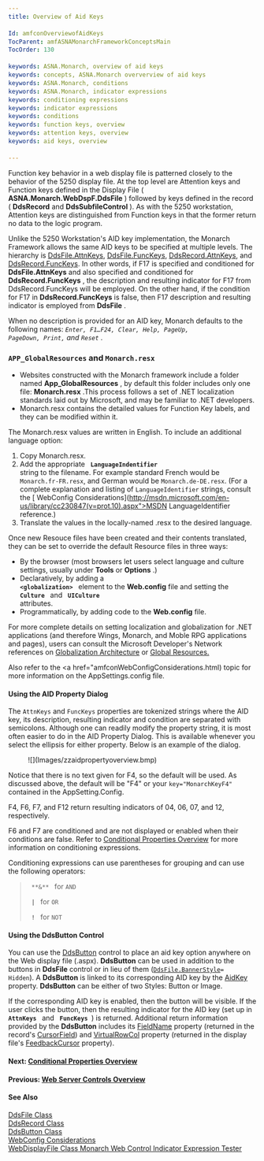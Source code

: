 ```yaml
---
title: Overview of Aid Keys

Id: amfconOverviewofAidKeys
TocParent: amfASNAMonarchFrameworkConceptsMain
TocOrder: 130

keywords: ASNA.Monarch, overview of aid keys
keywords: concepts, ASNA.Monarch oververview of aid keys
keywords: ASNA.Monarch, conditions
keywords: ASNA.Monarch, indicator expressions
keywords: conditioning expressions
keywords: indicator expressions
keywords: conditions
keywords: function keys, overview
keywords: attention keys, overview
keywords: aid keys, overview

---
```


Function key behavior in a web display file is patterned closely to the behavior of the 5250 display file. At the top level are Attention keys and Function keys defined in the Display File ( **ASNA.Monarch.WebDspF.DdsFile** ) followed by keys defined in the record ( **DdsRecord** and **DdsSubfileControl** ). As with the 5250 workstation, Attention keys are distinguished from Function keys in that the former return no data to the logic program.

Unlike the 5250 Workstation's AID key implementation, the Monarch Framework allows the same AID keys to be specified at multiple levels. The hierarchy is [ DdsFile.AttnKeys](amfDdsFileClassAttnKeysProperty.html), [ DdsFile.FuncKeys](amfDdsFileClassFuncKeysProperty.html), [ DdsRecord.AttnKeys](amfDdsRecordClassAttnKeysProperty.html), and [ DdsRecord.FuncKeys](amfDdsRecordClassFuncKeysProperty.html). In other words, if F17 is specified and conditioned for **DdsFile.AttnKeys** and also specified and conditioned for **DdsRecord.FuncKeys** , the description and resulting indicator for F17 from DdsRecord.FuncKeys will be employed. On the other hand, if the condition for F17 in **DdsRecord.FuncKeys** is false, then F17 description and resulting indicator is employed from **DdsFile** . 

When no description is provided for an AID key, Monarch defaults to the following names: *<code>Enter, F1…F24, Clear, Help, PageUp, PageDown, Print,</code> and <code>Reset</code>* . 

### <code>APP_GlobalResources</code> and <code>Monarch.resx</code>

- Websites constructed with the Monarch framework include a folder named **App_GlobalResources** , by default this folder includes only one file: **Monarch.resx** .This process follows a set of .NET localization standards laid out by Microsoft, and may be familiar to .NET developers.
- Monarch.resx contains the detailed values for Function Key labels, and they can be modified within it.

The Monarch.resx values are written in English. To include an additional language option:

1. Copy Monarch.resx.
2. Add the appropriate <code> **LanguageIndentifier** </code> string to the filename. For example standard French would be <code>Monarch.fr-FR.resx</code>, and German would be <code>Monarch.de-DE.resx</code>. (For a complete explanation and listing of <code>LanguageIdentifier</code> strings, consult the [ WebConfig Considerations](http://msdn.microsoft.com/en-us/library/cc230847(v=prot.10).aspx">MSDN LanguageIdentifier reference</a>.)
3. Translate the values in the locally-named .resx to the desired language.

Once new Resouce files have been created and their contents translated, they can be set to override the default Resource files in three ways:

- By the browser (most browsers let users select language and culture settings, usually under **Tools** or **Options** .)
- Declaratively, by adding a <code> **&lt;globalization&gt;** </code> element to the **Web.config** file and setting the <code> **Culture** </code> and <code> **UICulture** </code> attributes.
- Programmatically, by adding code to the **Web.config** file.

For more complete details on setting localization and globalization for .NET applications (and therefore Wings, Monarch, and Moble RPG applications and pages), users can consult the Microsoft Developer&#39;s Network references on <a href="http://msdn.microsoft.com/en-us/library/aa478974.aspx#aspnet-globalarchi_topic2">Globalization Architecture</a> or <a href="http://msdn.microsoft.com/en-us/library/ms227427.aspx">Global Resources.</a>

Also refer to the <a href="amfconWebConfigConsiderations.html) topic for more information on the AppSettings.config file.

#### Using the AID Property Dialog
The <code>AttnKeys</code> and <code>FuncKeys</code> properties are tokenized strings where the AID key, its description, resulting indicator and condition are separated with semicolons. Although one can readily modify the property string, it is most often easier to do in the AID Property Dialog. This is available whenever you select the ellipsis for either property. Below is an example of the dialog.
<dl><dd>![](Images/zzaidpropertyoverview.bmp)</dd></dl>

Notice that there is no text given for F4, so the default will be used. As discussed above, the default will be "F4" or your <code>key="MonarchKeyF4"</code> contained in the AppSetting.Config.

F4, F6, F7, and F12 return resulting indicators of 04, 06, 07, and 12, respectively.

F6 and F7 are conditioned and are not displayed or enabled when their conditions are false. Refer to [ Conditional Properties Overview](amfconConditionalPropertiesOverview.html) for more information on conditioning expressions.

Conditioning expressions can use parentheses for grouping and can use the following operators:
<blockquote dir="ltr">
<code> **&amp;** </code> for <code>AND</code>

<code> **|** </code> for <code>OR</code>

<code> **!** </code> for <code>NOT</code>
</blockquote>

#### Using the DdsButton Control
You can use the [ DdsButton](amfDdsButtonClass.html) control to place an aid key option anywhere on the Web display file (.aspx). **DdsButton** can be used in addition to the buttons in **DdsFile** control or in lieu of them (<code>[DdsFile.BannerStyle](amfDdsFileClassBannerStyleProperty.html)= Hidden</code>). A **DdsButton** is linked to its corresponding AID key by the [ AidKey](amfDdsButtonClassAidKeyProperty.html) property. **DdsButton** can be either of two Styles: Button or Image.

If the corresponding AID key is enabled, then the button will be visible. If the user clicks the button, then the resulting indicator for the AID key (set up in <code> **AttnKeys** </code> and <code> **FuncKeys** </code>) is returned. Additional return information provided by the **DdsButton** includes its [ FieldName](amfDdsButtonClassFieldNameProperty.html) property (returned in the record's [ CursorField](amfDdsRecordClassCursorFieldProperty.html)) and [ VirtualRowCol](amfDdsButtonClassVirtualRowColProperty.html) property (returned in the display file's [ FeedbackCursor](amfWebDisplayFileClassFeedbackCursorProperty.html) property).

#### Next: [Conditional Properties Overview](amfconConditionalPropertiesOverview.html)

#### Previous: [Web Server Controls Overview](amfWebServerControlsOverview.html)

#### See Also
[DdsFile Class](amfDdsFileClass.html)<br />[DdsRecord Class](amfDdsRecordClass.html)<br />[DdsButton Class](amfDdsButtonClass.html)<br />[ WebConfig Considerations](amfconWebConfigConsiderations.html)<br />[ WebDisplayFile Class](amfWebDisplayFileClass.html)[ Monarch Web Control Indicator Expression Tester](amfMonarchWebControlIndicatorExpressionTester.html)
